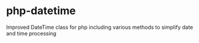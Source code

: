 # php-datetime
Improved DateTime class for php including various methods to simplify date and time processing
